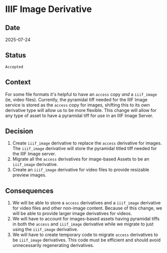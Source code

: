 # IIIF Image Derivative

## Date
2025-07-24

## Status
`Accepted`

## Context
For some file formats it's helpful to have an `access` copy _and_ a `iiif_image` (ie, video files). Currently, the pyramidal tiff needed for the IIIF Image service is stored as the `access` copy for images, shifting this to its own derivative type will allow us to be more flexible. This change will allow for any type of asset to have a pyramidal tiff for use in an IIIF Image Server.

## Decision
1. Create `iiif_image` derivative to replace the `access` derivative for images. The `iiif_image` derivative will store the pyramidal titled tiff needed for the IIIF Image server.
2. Migrate all the `access` derivatives for image-based Assets to be an `iiif_image` derivative.
3. Create an `iiif_image` derivative for video files to provide resizable preview images.

## Consequences
1. We will be able to store a `access` derivatives and a `iiif_image` derivative for video files and other non-image content. Because of this change, we will be able to provide larger image derivatives for videos.
2. We will have to account for images-based assets having pyramidal tiffs in both the `access` and `iiif_image` derivative while we migrate to just using the `iiif_image` derivative.
3. We will have to create temporary code to migrate `access` derivatives to be `iiif_image` derivatives. This code must be efficient and should avoid unnecessarily regenerating derivatives.